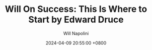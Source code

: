 ---
title: "Will On Success: This Is Where to Start by Edward Druce"
author: Will Napolini
date: 2024-04-09 20:55:00 +0800
categories: [Mindset, Book-summaries]
tags:
  [
    edward-druce,
    this-is-where-to-start,
    career-advice,
    job-hunting,
    professional-growth,
    starting-over,
    networking,
    personal-branding,
    resume-tips,
    interview-skills,
    career-transition,
    goal-setting,
    motivation,
    self-assessment,
    finding-purpose,
    work-life-balance,
    skills-development,
    entrepreneurship,
    passion,
    success,
    opportunity,
    ambition,
    leadership
  ]
image: https://pbs.twimg.com/media/GO2HyhDWgAARzX4?format=jpg&name=large
alt: "Will On Success: This Is Where to Start by Edward Druce"
fallback:
  - 
  # Replace with the URL of your backup image
  -
  # Replace with the URL of your backup image
---